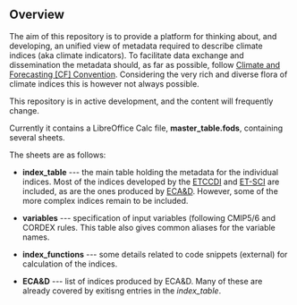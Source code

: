 ## Overview ##

The aim of this repository is to provide a platform for thinking about, and developing, an unified view of metadata required to describe
climate indices (aka climate indicators). To facilitate data exchange and dissemination the metadata should, as far as possible, follow 
[Climate and Forecasting [CF] Convention](http://cfconventions.org/). Considering the very rich and diverse flora of climate indices this is 
however not always possible. 

This repository is in active development, and the content will frequently change. 

Currently it contains a LibreOffice Calc file, **master_table.fods**, containing several sheets.

The sheets are as follows:

* **index_table**  ---  the main table holding the metadata for the individual indices. Most of the indices developed by the 
[ETCCDI](https://www.wcrp-climate.org/etccdi) and [ET-SCI](https://climpact-sci.org/about/project/) are included, as are the ones 
produced by [ECA&D](https://www.ecad.eu/indicesextremes/index.php). However, some of the more complex indices remain to be included. 

* **variables**  ---  specification of input variables (following CMIP5/6 and CORDEX rules. This table also gives common aliases for the variable names.

* **index_functions**  ---  some details related to code snippets (external) for calculation of the indices.

* **ECA&D**  ---  list of indices produced by ECA&D. Many of these are already covered by exitisng entries in the *index_table*.

